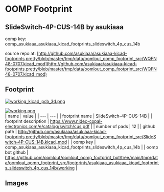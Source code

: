 # OOMP Footprint  
## SlideSwitch-4P-CUS-14B  by asukiaaa  
  
oomp key: oomp_asukiaaa_asukiaaa_kicad_footprints_slideswitch_4p_cus_14b  
  
source repo at: [http://github.com/asukiaaa/asukiaaa-kicad-footprints.pretty/blob/master/tmp/data/oomlout_oomp_footprint_src/WQFN48-0707.kicad_mod](http://github.com/asukiaaa/asukiaaa-kicad-footprints.pretty/blob/master/tmp/data/oomlout_oomp_footprint_src/WQFN48-0707.kicad_mod)  
## Footprint  
  
[![working_kicad_pcb_3d.png](working_kicad_pcb_3d_600.png)](working_kicad_pcb_3d.png)  
  
[![working.png](working_600.png)](working.png)  
| name | value | 
| --- | --- | 
| footprint name | SlideSwitch-4P-CUS-14B | 
| footprint description | https://www.nidec-copal-electronics.com/e/catalog/switch/cus.pdf | 
| number of pads | 12 | 
| github path | http://github.com/asukiaaa/asukiaaa-kicad-footprints.pretty/blob/master/tmp/data/oomlout_oomp_footprint_src/SlideSwitch-4P-CUS-14B.kicad_mod | 
| oomp key | oomp_asukiaaa_asukiaaa_kicad_footprints_slideswitch_4p_cus_14b | 
| oomp bot github | https://github.com/oomlout/oomlout_oomp_footprint_bot/tree/main/tmp/data/oomlout_oomp_footprint_src/footprints/asukiaaa_asukiaaa_kicad_footprints_slideswitch_4p_cus_14b/working | 
## Images  
